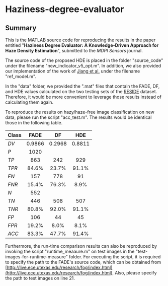# Haziness-degree-evaluator

## Summary
This is the MATLAB source code for reproducing the results in the paper entitled "**Haziness Degree Evaluator: A Knowledge-Driven Approach for Haze Density Estimation**", submitted to the *MDPI Sensors* journal.

The source code of the proposed HDE is placed in the folder "source_code" under the filename "new_indicator_v5_opt.m". In addition, we also provided our implementation of the work of [Jiang et al.](https://ieeexplore.ieee.org/document/7918592) under the filename "ref_model.m".

In the "data" folder, we provided the ".mat" files that contain the FADE, DF, and HDE values calculated on the two testing sets of the [RESIDE](https://sites.google.com/view/reside-dehaze-datasets/reside-standard?authuser=0) dataset. Therefore, it would be more convenient to leverage those results instead of calculating them again.

To reproduce the results on hazy/haze-free image classification on new data, please run the script "acc_test.m". The results would be identical those in the following table.

| **Class** | **FADE** | **DF** | **HDE** |
| --- | :---: | :---: | :---: |
| *DV* | 0.9866 | 0.2968 | 0.8811 |
| *P* | 1020 ||
| *TP* | 863 | 242 | 929 |
| *TPR* | 84.6% | 23.7% | 91.1% |
| *FN* | 157 | 778 | 91 |
| *FNR* | 15.4% | 76.3% | 8.9% |
| *N* | 552 ||
| *TN* | 446 | 508 | 507 |
| *TNR* | 80.8% | 92.0% | 91.1% |
| *FP* | 106 | 44 | 45 |
| *FPR* | 19.2% | 8.0% | 8.1% |
| *ACC* | 83.3% | 47.7% | 91.4% |

Furthermore, the run-time comparison results can also be reproduced by invoking the script "runtime_meaaure.m" on test images in the "test-images-for-runtime-measure" folder. For executing the script, it is required to specify the path to the FADE's source code, which can be obtained from [http://live.ece.utexas.edu/research/fog/index.html](http://live.ece.utexas.edu/research/fog/index.html). Also, please specify the path to test images on line 21.
